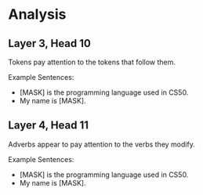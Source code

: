 # Analysis

## Layer 3, Head 10

Tokens pay attention to the tokens that follow them.

Example Sentences:
- [MASK] is the programming language used in CS50.
- My name is [MASK].

## Layer 4, Head 11

Adverbs appear to pay attention to the verbs they modify.

Example Sentences:
- [MASK] is the programming language used in CS50.
- My name is [MASK].

